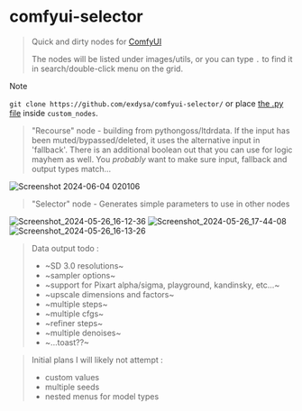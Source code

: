 # comfyui-selector
 
> Quick and dirty nodes for [ComfyUI](https://github.com/comfyanonymous/comfyui)
> 
> The nodes will be listed under images/utils, or you can type ```.``` to find it in search/double-click menu on the grid. 
 
> [!Note]
>  ```git clone https://github.com/exdysa/comfyui-selector/```
> or place [the .py file](https://raw.githubusercontent.com/exdysa/comfyui-selector/main/selector.py) inside `custom_nodes`.

> "Recourse" node - building from pythongoss/ltdrdata. If the input has been muted/bypassed/deleted, it uses the alternative input in 'fallback'. There is an additional boolean out that you can use for logic mayhem as well. You _probably_ want to make sure input, fallback and output types match...

![Screenshot 2024-06-04 020106](https://github.com/exdysa/comfyui-selector/assets/91800957/172c57c4-48a6-41b2-aad7-c7ce1240a2f7)

> "Selector" node - Generates simple parameters to use in other nodes

![Screenshot_2024-05-26_16-12-36](https://github.com/exdysa/comfyui-selector/assets/91800957/fbba564f-b4df-48fc-8489-f01dc60bc8ba)
![Screenshot_2024-05-26_17-44-08](https://github.com/exdysa/comfyui-selector/assets/91800957/30ed648b-802b-474c-a48c-371813d6d102)
![Screenshot_2024-05-26_16-13-26](https://github.com/exdysa/comfyui-selector/assets/91800957/2dd842b5-f84b-423d-b430-bd85e19e9e33)
> 
> Data output todo :
> - ~SD 3.0 resolutions~
> - ~sampler options~
> - ~support for Pixart alpha/sigma, playground, kandinsky, etc...~
> - ~upscale dimensions and factors~
> - ~multiple steps~
> - ~multiple cfgs~
> - ~refiner steps~
> - ~multiple denoises~
> - ~...toast??~

> Initial plans I will likely not attempt :
> - custom values
> - multiple seeds
> - nested menus for model types
